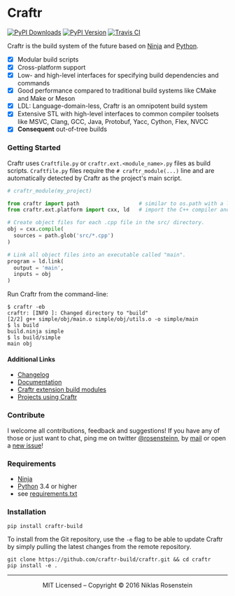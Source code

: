 # Craftr

[![PyPI Downloads](http://img.shields.io/pypi/dm/craftr-build.svg)](https://pypi.python.org/pypi/craftr-build)
[![PyPI Version](https://img.shields.io/pypi/v/craftr-build.svg)](https://pypi.python.org/pypi/craftr-build)
[![Travis CI](https://travis-ci.org/craftr-build/craftr.svg)](https://travis-ci.org/craftr-build/craftr)

Craftr is the build system of the future based on [Ninja][] and [Python][].

* [x] Modular build scripts
* [x] Cross-platform support
* [x] Low- and high-level interfaces for specifying build dependencies and commands
* [x] Good performance compared to traditional build systems like CMake and Make or Meson
* [x] LDL: Language-domain-less, Craftr is an omnipotent build system
* [x] Extensive STL with high-level interfaces to common compiler toolsets like
      MSVC, Clang, GCC, Java, Protobuf, Yacc, Cython, Flex, NVCC
* [x] **Consequent** out-of-tree builds

### Getting Started

Craftr uses `Craftfile.py` or `craftr.ext.<module_name>.py` files as build scripts.
`Craftfile.py` files require the `# craftr_module(...)` line and are automatically
detected by Craftr as the project's main script.

```python
# craftr_module(my_project)

from craftr import path                   # similar to os.path with a lot of additional features
from craftr.ext.platform import cxx, ld   # import the C++ compiler and Linker for the current platform

# Create object files for each .cpp file in the src/ directory.
obj = cxx.compile(
  sources = path.glob('src/*.cpp')
)

# Link all object files into an executable called "main".
program = ld.link(
  output = 'main',
  inputs = obj
)
```

Run Craftr from the command-line:

    $ craftr -eb
    craftr: [INFO ]: Changed directory to "build"
    [2/2] g++ simple/obj/main.o simple/obj/utils.o -o simple/main
    $ ls build
    build.ninja simple
    $ ls build/simple
    main obj

#### Additional Links

* [Changelog](docs/changelog.rst)
* [Documentation](http://craftr.readthedocs.org/en/latest/?badge=latest)
* [Craftr extension build modules](https://github.com/craftr-build/craftr/wiki/Craftr-Extensions)
* [Projects using Craftr](https://github.com/craftr-build/craftr/wiki/Projects-using-Craftr)

### Contribute

I welcome all contributions, feedback and suggestions! If you have any of
those or just want to chat, ping me on twitter [@rosensteinn][], by [mail][] or
open a [new issue][]!

### Requirements

- [Ninja][]
- [Python][] 3.4 or higher
- see [requirements.txt](requirements.txt)

### Installation

    pip install craftr-build

To install from the Git repository, use the `-e` flag to be able to update
Craftr by simply pulling the latest changes from the remote repository.

    git clone https://github.com/craftr-build/craftr.git && cd craftr
    pip install -e .

----

<p align="center">MIT Licensed &ndash; Copyright &copy; 2016  Niklas Rosenstein</p>

  [new issue]: https://github.com/craftr-build/craftr/issues/new
  [@rosensteinn]: https://twitter.com/rosensteinn
  [mail]: mailto:rosensteinniklas@gmail.com
  [Ninja]: https://github.com/ninja-build/ninja
  [Python]: https://www.python.org/
